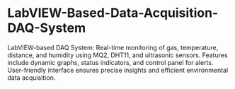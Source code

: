 # LabVIEW-Based-Data-Acquisition-DAQ-System
LabVIEW-based DAQ System: Real-time monitoring of gas, temperature, distance, and humidity using MQ2, DHT11, and ultrasonic sensors. Features include dynamic graphs, status indicators, and control panel for alerts. User-friendly interface ensures precise insights and efficient environmental data acquisition.
